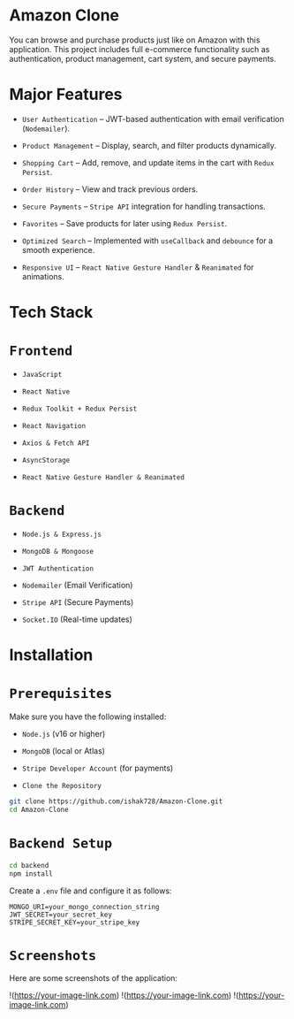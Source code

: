 # Amazon Clone

You can browse and purchase products just like on Amazon with this application.
This project includes full e-commerce functionality such as authentication, product management, cart system, and secure payments.

# Major Features

- `User Authentication` – JWT-based authentication with email verification (`Nodemailer`).

- `Product Management` – Display, search, and filter products dynamically.

- `Shopping Cart` – Add, remove, and update items in the cart with `Redux Persist`.

- `Order History` – View and track previous orders.

- `Secure Payments` – `Stripe API` integration for handling transactions.

- `Favorites` – Save products for later using `Redux Persist`.

- `Optimized Search` – Implemented with `useCallback` and `debounce` for a smooth experience.

- `Responsive UI` – `React Native Gesture Handler` & `Reanimated` for animations.

# Tech Stack

# `Frontend`
- `JavaScript`

- `React Native`

- `Redux Toolkit + Redux Persist`

- `React Navigation`

- `Axios & Fetch API`

- `AsyncStorage`

- `React Native Gesture Handler & Reanimated`

# `Backend`

- `Node.js & Express.js`

- `MongoDB & Mongoose`

- `JWT Authentication`

- `Nodemailer` (Email Verification)

- `Stripe API` (Secure Payments)

- `Socket.IO` (Real-time updates)

# Installation

# `Prerequisites`

Make sure you have the following installed:

- `Node.js` (v16 or higher)

- `MongoDB` (local or Atlas)

- `Stripe Developer Account` (for payments)

- `Clone the Repository`

```sh
git clone https://github.com/ishak728/Amazon-Clone.git
cd Amazon-Clone
```

# `Backend Setup`

```sh
cd backend
npm install
```
Create a `.env` file and configure it as follows:
```env
MONGO_URI=your_mongo_connection_string
JWT_SECRET=your_secret_key
STRIPE_SECRET_KEY=your_stripe_key
```
 

# `Screenshots`

Here are some screenshots of the application:

!(https://your-image-link.com)
!(https://your-image-link.com)
!(https://your-image-link.com)






